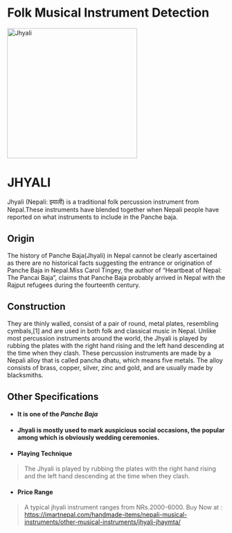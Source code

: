 # Folk Musical Instrument Detection

<img src="https://imartnepal.com/wp-content/uploads/2019/07/Jhyali-or-Jhaymta-1.jpg" alt="Jhyali" width="300"/>

<!-- ![Jhyali](https://imartnepal.com/wp-content/uploads/2019/07/Jhyali-or-Jhaymta-1.jpg) -->
# JHYALI

Jhyali (Nepali: झ्याली) is a traditional folk percussion instrument from Nepal.These instruments have blended together when Nepali people have reported on what instruments to include in the Panche baja.


## Origin

The history of Panche Baja(Jhyali) in Nepal cannot be clearly ascertained as there are no historical facts suggesting the entrance or origination of Panche Baja in Nepal.Miss Carol Tingey, the author of “Heartbeat of Nepal: The Pancai Baja”, claims that Panche Baja probably arrived in Nepal with the Rajput refugees during the fourteenth century.

## Construction

They are thinly walled, consist of a pair of round, metal plates, resembling cymbals,[1] and are used in both folk and classical music in Nepal. Unlike most percussion instruments around the world, the Jhyali is played by rubbing the plates with the right hand rising and the left hand descending at the time when they clash.
These percussion instruments are made by a Nepali alloy that is called pancha dhatu, which means five metals. The alloy consists of brass, copper, silver, zinc and gold, and are usually made by blacksmiths.

## Other Specifications

- #### It is one of the *Panche Baja*
- #### Jhyali is mostly used to mark auspicious social occasions, the popular among which is obviously wedding ceremonies.
- #### Playing Technique
> The Jhyali is played by rubbing the plates with the right hand rising and the left hand descending at the time when they clash.
- #### Price Range 
> A typical jhyali instrument ranges from NRs.2000-6000.
> Buy Now at : https://imartnepal.com/handmade-items/nepali-musical-instruments/other-musical-instruments/jhyali-jhaymta/